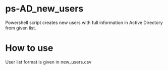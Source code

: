 # ps-AD_new_users
Powershell script creates new users with full information in Active Directory from given list.

# How to use
User list format is given in new_users.csv
